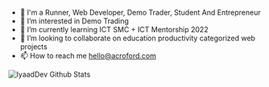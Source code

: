 - 👋 I'm a Runner, Web Developer, Demo Trader, Student And Entrepreneur
- 👀 I’m interested in Demo Trading
- 🌱 I’m currently learning ICT SMC + ICT Mentorship 2022
- 💞️ I’m looking to collaborate on education productivity categorized web projects
- 📫 How to reach me hello@acroford.com

<!---
IyaadDev/IyaadDev is a ✨ special ✨ repository because its `README.md` (this file) appears on your GitHub profile.
You can click the Preview link to take a look at your changes.
--->
![IyaadDev Github Stats](https://github-readme-stats.vercel.app/api?username=IyaadDev&theme=onedark)
